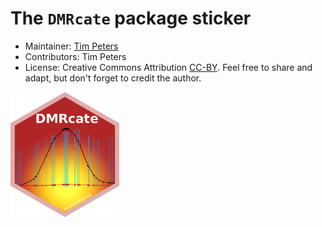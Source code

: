 # The `DMRcate` package sticker

* Maintainer: [Tim Peters](https://github.com/timpeters82)
* Contributors: Tim Peters
* License: Creative Commons Attribution
[CC-BY](https://creativecommons.org/licenses/by/2.0/). Feel free to
share and adapt, but don't forget to credit the author.

<img src=DMRcate.png height="200">
